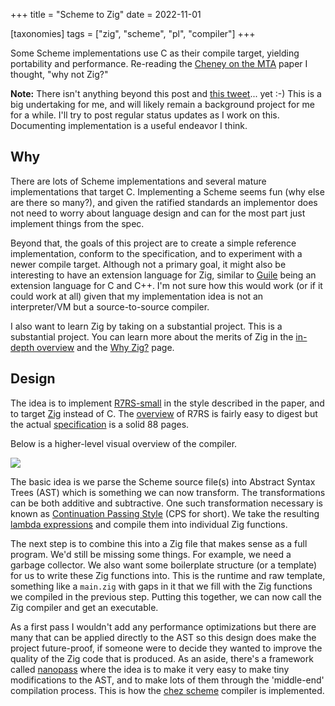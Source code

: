 +++
title = "Scheme to Zig"
date = 2022-11-01

[taxonomies]
tags = ["zig", "scheme", "pl", "compiler"]
+++

Some Scheme implementations use C as their compile target, yielding portability and performance.
Re-reading the [Cheney on the MTA](https://dl.acm.org/doi/10.1145/214448.214454) paper I thought,
"why not Zig?"

<!-- more -->

**Note:** There isn't anything beyond this post and
[this tweet](https://twitter.com/Borlaag/status/1583555782976876545)... yet :-) This is
a big undertaking for me, and will likely remain a background project for me for a while.
I'll try to post regular status updates as I work on this. Documenting implementation is
a useful endeavor I think.

## Why

There are lots of Scheme implementations and several mature implementations that target C.
Implementing a Scheme seems fun (why else are there so many?), and given the ratified standards
an implementor does not need to worry about language design and can for the most part just implement
things from the spec.

Beyond that, the goals of this project are to create a simple reference implementation, conform to the
specification, and to experiment with a newer compile target. Although not a primary goal, it might also
be interesting to have an extension language for Zig, similar to
[Guile](https://www.gnu.org/software/guile/) being an extension language for C and C++. I'm not sure
how this would work (or if it could work at all) given that my implementation idea is not an
interpreter/VM but a source-to-source compiler.

 I also want to learn Zig by taking on a substantial project. This is a substantial project.
 You can learn more about the merits of Zig in the [in-depth overview](https://ziglang.org/learn/overview/)
 and the [Why Zig?](https://ziglang.org/learn/why_zig_rust_d_cpp/) page.

## Design

The idea is to implement [R7RS-small](https://small.r7rs.org/) in the style described in the paper,
and to target [Zig](https://ziglang.org) instead of C. The
[overview](https://small.r7rs.org/attachment/overview.pdf) of R7RS is fairly easy to digest but the
actual [specification](https://small.r7rs.org/attachment/r7rs.pdf) is a solid 88 pages.

Below is a higher-level visual overview of the compiler.

![](/images/compiler.svg)

The basic idea is we parse the Scheme source file(s) into Abstract Syntax Trees (AST) which is
something we can now transform. The transformations can be both additive and subtractive.
One such transformation necessary is known as
[Continuation Passing Style](https://en.wikipedia.org/wiki/Continuation-passing_style) (CPS for short).
We take the resulting [lambda expressions](https://en.wikipedia.org/wiki/Lambda_calculus) and compile
them into individual Zig functions.

The next step is to combine this into a Zig file that makes sense as a full program. We'd still be
missing some things. For example, we need a garbage collector. We also want some boilerplate structure
(or a template) for us to write these Zig functions into. This is the runtime and raw template,
something like a `main.zig` with gaps in it that we fill with the Zig functions we compiled in the
previous step. Putting this together, we can now call the Zig compiler and get an executable.

As a first pass I wouldn't add any performance optimizations but there are many that can be applied
directly to the AST so this design does make the project future-proof, if someone were to decide they
wanted to improve the quality of the Zig code that is produced. As an aside, there's a framework called
[nanopass](http://andykeep.com/pubs/dissertation.pdf) where the idea is to make it very easy to make tiny
modifications to the AST, and to make lots of them through the 'middle-end' compilation process. This is
how the [chez scheme](https://github.com/cisco/ChezScheme) compiler is implemented.

